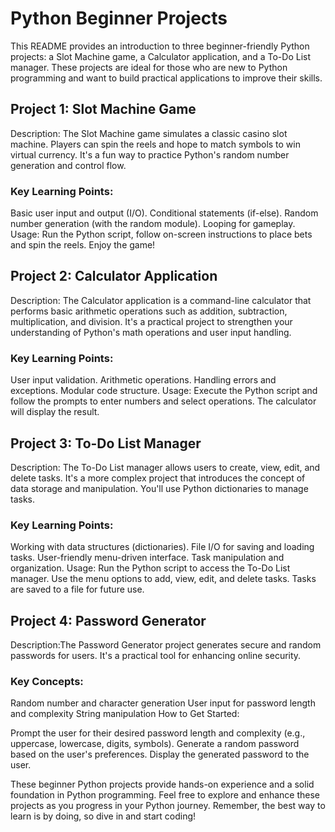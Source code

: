 
# Python Beginner Projects


This README provides an introduction to three beginner-friendly Python projects: a Slot Machine game, a Calculator application, and a To-Do List manager. These projects are ideal for those who are new to Python programming and want to build practical applications to improve their skills.

## Project 1: Slot Machine Game

Description: The Slot Machine game simulates a classic casino slot machine. Players can spin the reels and hope to match symbols to win virtual currency. It's a fun way to practice Python's random number generation and control flow.

### Key Learning Points:

Basic user input and output (I/O).
Conditional statements (if-else).
Random number generation (with the random module).
Looping for gameplay.
Usage: Run the Python script, follow on-screen instructions to place bets and spin the reels. Enjoy the game!

## Project 2: Calculator Application

Description: The Calculator application is a command-line calculator that performs basic arithmetic operations such as addition, subtraction, multiplication, and division. It's a practical project to strengthen your understanding of Python's math operations and user input handling.

### Key Learning Points:

User input validation.
Arithmetic operations.
Handling errors and exceptions.
Modular code structure.
Usage: Execute the Python script and follow the prompts to enter numbers and select operations. The calculator will display the result.

## Project 3: To-Do List Manager
 
Description: The To-Do List manager allows users to create, view, edit, and delete tasks. It's a more complex project that introduces the concept of data storage and manipulation. You'll use Python dictionaries to manage tasks.

### Key Learning Points:

Working with data structures (dictionaries).
File I/O for saving and loading tasks.
User-friendly menu-driven interface.
Task manipulation and organization.
Usage: Run the Python script to access the To-Do List manager. Use the menu options to add, view, edit, and delete tasks. Tasks are saved to a file for future use.

## Project 4: Password Generator

Description:The Password Generator project generates secure and random passwords for users. It's a practical tool for enhancing online security.

### Key Concepts:

Random number and character generation
User input for password length and complexity
String manipulation
How to Get Started:

Prompt the user for their desired password length and complexity (e.g., uppercase, lowercase, digits, symbols).
Generate a random password based on the user's preferences.
Display the generated password to the user.

These beginner Python projects provide hands-on experience and a solid foundation in Python programming. Feel free to explore and enhance these projects as you progress in your Python journey. Remember, the best way to learn is by doing, so dive in and start coding!
